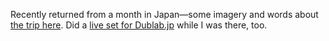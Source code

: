 Recently returned from a month in Japan—some imagery and words about [the trip here](http://repository.jon-kyle.com/japan). Did a [live set for Dublab.jp](http://dublab.com/deceptikon-jon-kyle-azzurro-dublabjp-radio-collective-live-tokyo-11-25-15/) while I was there, too.